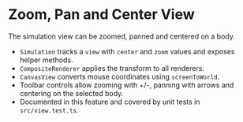 # Zoom, Pan and Center View

The simulation view can be zoomed, panned and centered on a body.

- `Simulation` tracks a `view` with `center` and `zoom` values and exposes helper methods.
- `CompositeRenderer` applies the transform to all renderers.
- `CanvasView` converts mouse coordinates using `screenToWorld`.
- Toolbar controls allow zooming with +/-, panning with arrows and centering on the selected body.
- Documented in this feature and covered by unit tests in `src/view.test.ts`.
